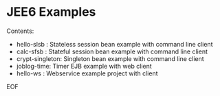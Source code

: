 JEE6 Examples
=============

Contents:

- hello-slsb : Stateless session bean example with command line client
- calc-sfsb : Stateful session bean example with command line client
- crypt-singleton: Singleton bean example with command line client
- joblog-time: Timer EJB example with web client
- hello-ws : Webservice example project with client

EOF
